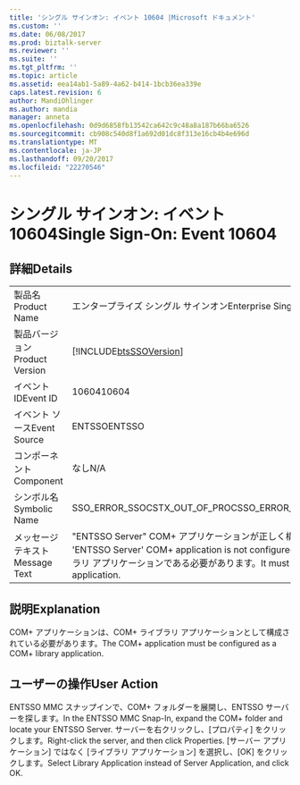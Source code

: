 ```yaml
---
title: 'シングル サインオン: イベント 10604 |Microsoft ドキュメント'
ms.custom: ''
ms.date: 06/08/2017
ms.prod: biztalk-server
ms.reviewer: ''
ms.suite: ''
ms.tgt_pltfrm: ''
ms.topic: article
ms.assetid: eea14ab1-5a89-4a62-b414-1bcb36ea339e
caps.latest.revision: 6
author: MandiOhlinger
ms.author: mandia
manager: anneta
ms.openlocfilehash: 0d9d6858fb13542ca642c9c48a8a187b66ba6526
ms.sourcegitcommit: cb908c540d8f1a692d01dc8f313e16cb4b4e696d
ms.translationtype: MT
ms.contentlocale: ja-JP
ms.lasthandoff: 09/20/2017
ms.locfileid: "22270546"
---
```

# <a name="single-sign-on-event-10604"></a><span data-ttu-id="13330-102">シングル サインオン: イベント 10604</span><span class="sxs-lookup"><span data-stu-id="13330-102">Single Sign-On: Event 10604</span></span>
## <a name="details"></a><span data-ttu-id="13330-103">詳細</span><span class="sxs-lookup"><span data-stu-id="13330-103">Details</span></span>  
  
|||  
|-|-|  
|<span data-ttu-id="13330-104">製品名</span><span class="sxs-lookup"><span data-stu-id="13330-104">Product Name</span></span>|<span data-ttu-id="13330-105">エンタープライズ シングル サインオン</span><span class="sxs-lookup"><span data-stu-id="13330-105">Enterprise Single Sign-On</span></span>|  
|<span data-ttu-id="13330-106">製品バージョン</span><span class="sxs-lookup"><span data-stu-id="13330-106">Product Version</span></span>|[!INCLUDE[btsSSOVersion](../includes/btsssoversion-md.md)]|  
|<span data-ttu-id="13330-107">イベント ID</span><span class="sxs-lookup"><span data-stu-id="13330-107">Event ID</span></span>|<span data-ttu-id="13330-108">10604</span><span class="sxs-lookup"><span data-stu-id="13330-108">10604</span></span>|  
|<span data-ttu-id="13330-109">イベント ソース</span><span class="sxs-lookup"><span data-stu-id="13330-109">Event Source</span></span>|<span data-ttu-id="13330-110">ENTSSO</span><span class="sxs-lookup"><span data-stu-id="13330-110">ENTSSO</span></span>|  
|<span data-ttu-id="13330-111">コンポーネント</span><span class="sxs-lookup"><span data-stu-id="13330-111">Component</span></span>|<span data-ttu-id="13330-112">なし</span><span class="sxs-lookup"><span data-stu-id="13330-112">N/A</span></span>|  
|<span data-ttu-id="13330-113">シンボル名</span><span class="sxs-lookup"><span data-stu-id="13330-113">Symbolic Name</span></span>|<span data-ttu-id="13330-114">SSO_ERROR_SSOCSTX_OUT_OF_PROC</span><span class="sxs-lookup"><span data-stu-id="13330-114">SSO_ERROR_SSOCSTX_OUT_OF_PROC</span></span>|  
|<span data-ttu-id="13330-115">メッセージ テキスト</span><span class="sxs-lookup"><span data-stu-id="13330-115">Message Text</span></span>|<span data-ttu-id="13330-116">"ENTSSO Server" COM+ アプリケーションが正しく構成されていません。</span><span class="sxs-lookup"><span data-stu-id="13330-116">The 'ENTSSO Server' COM+ application is not configured correctly.</span></span> <span data-ttu-id="13330-117">COM+ ライブラリ アプリケーションである必要があります。</span><span class="sxs-lookup"><span data-stu-id="13330-117">It must be a COM+ library application.</span></span>|  
  
## <a name="explanation"></a><span data-ttu-id="13330-118">説明</span><span class="sxs-lookup"><span data-stu-id="13330-118">Explanation</span></span>  
 <span data-ttu-id="13330-119">COM+ アプリケーションは、COM+ ライブラリ アプリケーションとして構成されている必要があります。</span><span class="sxs-lookup"><span data-stu-id="13330-119">The COM+ application must be configured as a COM+ library application.</span></span>  
  
## <a name="user-action"></a><span data-ttu-id="13330-120">ユーザーの操作</span><span class="sxs-lookup"><span data-stu-id="13330-120">User Action</span></span>  
 <span data-ttu-id="13330-121">ENTSSO MMC スナップインで、COM+ フォルダーを展開し、ENTSSO サーバーを探します。</span><span class="sxs-lookup"><span data-stu-id="13330-121">In the ENTSSO MMC Snap-In, expand the COM+ folder and locate your ENTSSO Server.</span></span> <span data-ttu-id="13330-122">サーバーを右クリックし、[プロパティ] をクリックします。</span><span class="sxs-lookup"><span data-stu-id="13330-122">Right-click the server, and then click Properties.</span></span> <span data-ttu-id="13330-123">[サーバー アプリケーション] ではなく [ライブラリ アプリケーション] を選択し、[OK] をクリックします。</span><span class="sxs-lookup"><span data-stu-id="13330-123">Select Library Application instead of Server Application, and click OK.</span></span>